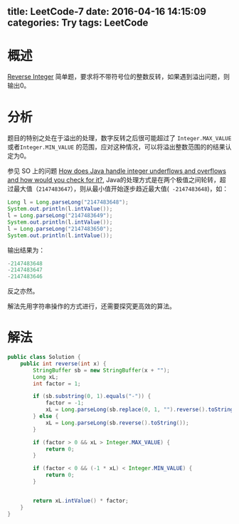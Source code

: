 title: LeetCode-7
date: 2016-04-16 14:15:09
categories: Try
tags: LeetCode
---

# 概述

[Reverse Integer](https://leetcode.com/problems/reverse-integer/) 简单题，要求将不带符号位的整数反转，如果遇到溢出问题，则输出0。

# 分析

题目的特别之处在于溢出的处理，数字反转之后很可能超过了 `Integer.MAX_VALUE` 或者`Integer.MIN_VALUE` 的范围，应对这种情况，可以将溢出整数范围的的结果认定为0。

参见 SO 上的问题 [How does Java handle integer underflows and overflows and how would you check for it?](http://stackoverflow.com/questions/3001836/how-does-java-handle-integer-underflows-and-overflows-and-how-would-you-check-fo), Java的处理方式是在两个极值之间轮转，超过最大值（`2147483647`），则从最小值开始逐步趋近最大值(` -2147483648`)，如：

```java
Long l = Long.parseLong("2147483648");
System.out.println(l.intValue());
l = Long.parseLong("2147483649");
System.out.println(l.intValue());
l = Long.parseLong("2147483650");
System.out.println(l.intValue());
```

输出结果为：

```java
-2147483648
-2147483647
-2147483646
```

反之亦然。

解法先用字符串操作的方式进行，还需要探究更高效的算法。

# 解法


```java
public class Solution {
    public int reverse(int x) {
        StringBuffer sb = new StringBuffer(x + "");
        Long xL;
        int factor = 1;

        if (sb.substring(0, 1).equals("-")) {
            factor = -1;
            xL = Long.parseLong(sb.replace(0, 1, "").reverse().toString());
        } else {
            xL = Long.parseLong(sb.reverse().toString());
        }

        if (factor > 0 && xL > Integer.MAX_VALUE) {
            return 0;
        }

        if (factor < 0 && (-1 * xL) < Integer.MIN_VALUE) {
            return 0;
        }


        return xL.intValue() * factor;
    }
}
```